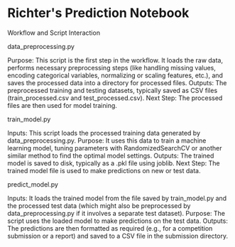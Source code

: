 # Richter's Prediction Notebook
Workflow and Script Interaction

data_preprocessing.py

Purpose: This script is the first step in the workflow. It loads the raw data, performs necessary preprocessing steps (like handling missing values, encoding categorical variables, normalizing or scaling features, etc.), and saves the processed data into a directory for processed files.
Outputs: The preprocessed training and testing datasets, typically saved as CSV files (train_processed.csv and test_processed.csv).
Next Step: The processed files are then used for model training.


train_model.py

Inputs: This script loads the processed training data generated by data_preprocessing.py.
Purpose: It uses this data to train a machine learning model, tuning parameters with RandomizedSearchCV or another similar method to find the optimal model settings.
Outputs: The trained model is saved to disk, typically as a .pkl file using joblib.
Next Step: The trained model file is used to make predictions on new or test data.


predict_model.py

Inputs: It loads the trained model from the file saved by train_model.py and the processed test data (which might also be preprocessed by data_preprocessing.py if it involves a separate test dataset).
Purpose: The script uses the loaded model to make predictions on the test data.
Outputs: The predictions are then formatted as required (e.g., for a competition submission or a report) and saved to a CSV file in the submission directory.